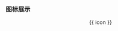 
### 图标展示

<ot-row-group style="text-align: center;">
    <ot-card v-for="icon in icons" :key="icon" style="min-width: 16em;">
        <div slot="top">
            <ot-icon v-bind="$otColors.color" :icon="icon" lib="font-md-av" size="5em" :local-ratio="false"></ot-icon>
        </div>
        <div slot="bottom">
            <ot-link title="Click To Copy" href="javascript:void(0);" v-ot-copy>{{ icon }}</ot-link>
        </div>
    </ot-card>
</ot-row-group>
